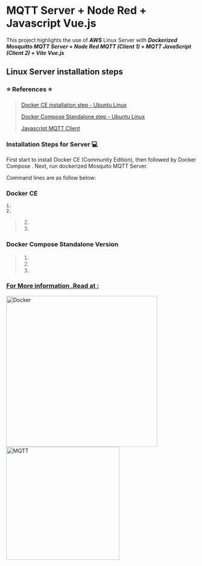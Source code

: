 # MQTT Server + Node Red + Javascript Vue.js
 This project highlights the use of __*AWS*__ Linux Server with __*Dockerized Mosquitto MQTT Server + Node Red MQTT (Client 1) + MQTT JavaScript (Client 2) + Vite Vue.js*__
 

## Linux Server installation steps

### :star: References :star:
>[Docker CE installation step - Ubuntu Linux ](https://docker-docs.netlify.app/install/linux/docker-ce/ubuntu/#prerequisites)
>
>[Docker Compose Standalone step - Ubuntu Linux](https://docs.docker.com/compose/install/other/)
>
>[Javascript MQTT Client](https://raw.githubusercontent.com/eclipse/paho.mqtt.javascript/master/src/paho-mqtt.js)



### Installation Steps for Server :computer:

First start to install Docker CE (Community Edition), then followed by Docker Compose . Next, run dockerized Mosquito MQTT Server. 


Command lines are as follow below:

### Docker CE 

    1.
    2.
> 2.
> 3.

### Docker Compose Standalone Version
> 1.
> 2.
> 3.
>
>
>
>
>
>


### <ins> For More information ,Read at :</ins>

<a href="https://docs.docker.com/">
        <img alt="Docker" src="https://user-images.githubusercontent.com/86276701/208244795-b01f5463-474b-4207-bbbe-b1cf1d771073.png" width="400" >
     </a>
<a href="https://github.com/eclipse/paho.mqtt.javascript">
        <img alt="MQTT" src="https://user-images.githubusercontent.com/86276701/208244592-3fede491-82ba-48fd-aa86-bdbf0011114c.png" width="300" >
     </a>



